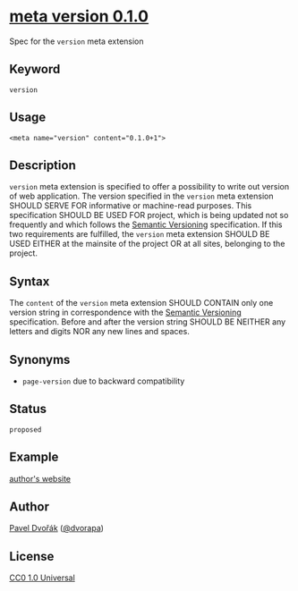 # [meta version 0.1.0](https://github.com/dvorapa/meta-version/)

Spec for the `version` meta extension

## Keyword

`version`

## Usage

    <meta name="version" content="0.1.0+1">

## Description

`version` meta extension is specified to offer a possibility to write out version of web application. The version specified in the `version` meta extension SHOULD SERVE FOR informative or machine-read purposes. This specification SHOULD BE USED FOR project, which is being updated not so frequently and which follows the [Semantic Versioning](http://semver.org/) specification. If this two requirements are fulfilled, the `version` meta extension SHOULD BE USED EITHER at the mainsite of the project OR at all sites, belonging to the project.

## Syntax

The `content` of the `version` meta extension SHOULD CONTAIN only one version string in correspondence with the [Semantic Versioning](http://semver.org/) specification. Before and after the version string SHOULD BE NEITHER any letters and digits NOR any new lines and spaces.

## Synonyms

* `page-version` due to backward compatibility

## Status

`proposed`

## Example

[author's website](http://www.dvorapa.cz/)

## Author

[Pavel Dvořák](https://github.com/dvorapa) ([@dvorapa](https://twitter.com/dvorapa))

## License

[CC0 1.0 Universal](https://github.com/dvorapa/meta-version/blob/master/LICENSE)